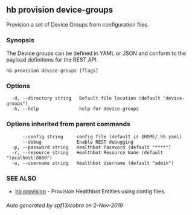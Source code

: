 ## hb provision device-groups

Provision a set of Device Groups from configuration files.

### Synopsis

The Device groups can be defined in YAML or JSON and conform to the payload definitions for the REST API.

```
hb provision device-groups [flags]
```

### Options

```
  -d, --directory string   Default file location (default "device-groups")
  -h, --help               help for device-groups
```

### Options inherited from parent commands

```
      --config string     config file (default is $HOME/.hb.yaml)
      --debug             Enable REST debugging
  -p, --password string   Healthbot Password (default "****")
  -r, --resource string   Healthbot Resource Name (default "localhost:8080")
  -u, --username string   Healthbot Username (default "admin")
```

### SEE ALSO

* [hb provision](hb_provision.md)	 - Provision Healthbot Entities using config files.

###### Auto generated by spf13/cobra on 2-Nov-2019
